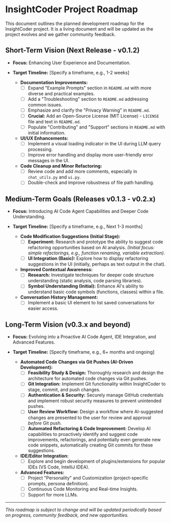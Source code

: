 # InsightCoder Project Roadmap

This document outlines the planned development roadmap for the InsightCoder project. It is a living document and will be updated as the project evolves and we gather community feedback.

## Short-Term Vision (Next Release - v0.1.2)

*   **Focus:**  Enhancing User Experience and Documentation.
*   **Target Timeline:** [Specify a timeframe, e.g., 1-2 weeks]

    *   **Documentation Improvements:**
        *   [ ] Expand "Example Prompts" section in `README.md` with more diverse and practical examples.
        *   [ ] Add a "Troubleshooting" section to `README.md` addressing common issues.
        *   [ ] Emphasize and clarify the "Privacy Warning" in `README.md`.
        *   [ ] **Crucial:** Add an Open-Source License (MIT License) - `LICENSE` file and text in `README.md`.
        *   [ ] Populate "Contributing" and "Support" sections in `README.md` with initial information.
    *   **UI/UX Enhancements:**
        *   [ ] Implement a visual loading indicator in the UI during LLM query processing.
        *   [ ] Improve error handling and display more user-friendly error messages in the UI.
    *   **Code Cleanup and Minor Refactoring:**
        *   [ ] Review code and add more comments, especially in `chat_utils.py` and `ui.py`.
        *   [ ] Double-check and improve robustness of file path handling.

## Medium-Term Goals (Releases v0.1.3 - v0.2.x)

*   **Focus:**  Introducing AI Code Agent Capabilities and Deeper Code Understanding.
*   **Target Timeline:** [Specify a timeframe, e.g., Next 1-3 months]

    *   **Code Modification Suggestions (Initial Stage):**
        *   [ ] **Experiment:** Research and prototype the ability to suggest code refactoring opportunities based on AI analysis.  *(Initial focus: simple refactorings, e.g., function renaming, variable extraction)*.
        *   [ ] **UI Integration (Basic):**  Explore how to display refactoring suggestions in the UI (initially, perhaps as text output in the chat).
    *   **Improved Contextual Awareness:**
        *   [ ] **Research:** Investigate techniques for deeper code structure understanding (static analysis, code parsing libraries).
        *   [ ] **Symbol Understanding (Initial):** Enhance AI's ability to understand basic code symbols (functions, classes) within a file.
    *   **Conversation History Management:**
        *   [ ] Implement a basic UI element to list saved conversations for easier access.

## Long-Term Vision (v0.3.x and beyond)

*   **Focus:**  Evolving into a Proactive AI Code Agent, IDE Integration, and Advanced Features.
*   **Target Timeline:** [Specify timeframe, e.g., 6+ months and ongoing]

    *   **Automated Code Changes via Git Pushes (AI-Driven Development):**
        *   [ ] **Feasibility Study & Design:**  Thoroughly research and design the architecture for automated code changes via Git pushes.
        *   [ ] **Git Integration:** Implement Git functionality within InsightCoder to stage, commit, and push changes.
        *   [ ] **Authentication & Security:** Securely manage GitHub credentials and implement robust security measures to prevent unintended pushes.
        *   [ ] **User Review Workflow:** Design a workflow where AI-suggested changes are presented to the user for review and approval *before* Git push.
        *   [ ] **Automated Refactoring & Code Improvement:** Develop AI capabilities to proactively identify and suggest code improvements, refactorings, and potentially even generate new code snippets, automatically creating Git commits for these suggestions.
    *   **IDE/Editor Integration:**
        *   [ ] Explore and begin development of plugins/extensions for popular IDEs (VS Code, IntelliJ IDEA).
    *   **Advanced Features:**
        *   [ ] Project "Personality" and Customization (project-specific prompts, persona definition).
        *   [ ] Continuous Code Monitoring and Real-time Insights.
        *   [ ] Support for more LLMs.

---

*This roadmap is subject to change and will be updated periodically based on progress, community feedback, and new opportunities.*
 